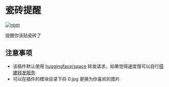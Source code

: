# 瓷砖提醒

[![npm](https://img.shields.io/npm/v/koishi-plugin-gh-tile?style=flat-square)](https://www.npmjs.com/package/koishi-plugin-gh-tile)

提醒你该贴瓷砖了

## 注意事项

- 该插件默认使用 [huggingface/space](https://huggingface.co/spaces) 转发请求，如果觉得速度慢可以自行[搭建转发服务](https://github.com/initialencounter/node-server/blob/main/proxy-axios/src/app.ts)
- 可以在插件的模块目录下将 0.jpg 更换为你喜欢的图片
